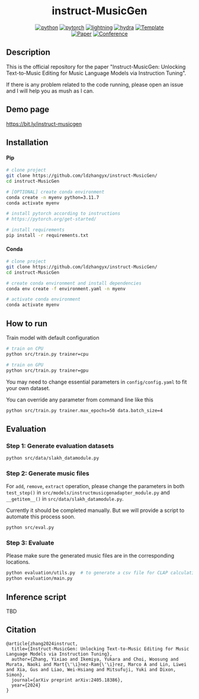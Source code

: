 
<div align="center">

# instruct-MusicGen

[![python](https://img.shields.io/badge/-Python_3.11.7-blue?logo=python&logoColor=white)](https://github.com/pre-commit/pre-commit)
[![pytorch](https://img.shields.io/badge/PyTorch_2.0+-ee4c2c?logo=pytorch&logoColor=white)](https://pytorch.org/get-started/locally/)
[![lightning](https://img.shields.io/badge/-Lightning_2.0+-792ee5?logo=pytorchlightning&logoColor=white)](https://pytorchlightning.ai/)
[![hydra](https://img.shields.io/badge/Config-Hydra_1.3-89b8cd)](https://hydra.cc/)
<a href="https://github.com/ashleve/lightning-hydra-template"><img alt="Template" src="https://img.shields.io/badge/-Lightning--Hydra--Template-017F2F?style=flat&logo=github&labelColor=gray"></a><br>
[![Paper](http://img.shields.io/badge/paper-arxiv.2405.18386-B31B1B.svg)](https://www.nature.com/articles/nature14539)
[![Conference](http://img.shields.io/badge/AnyConference-year-4b44ce.svg)](https://papers.nips.cc/paper/2020)

</div>

## Description

This is the official repository for the paper "Instruct-MusicGen: Unlocking Text-to-Music Editing for Music Language Models via Instruction Tuning".

If there is any problem related to the code running, please open an issue and I will help you as mush as I can.

## Demo page

https://bit.ly/instruct-musicgen

## Installation

#### Pip

```bash
# clone project
git clone https://github.com/ldzhangyx/instruct-MusicGen/
cd instruct-MusicGen

# [OPTIONAL] create conda environment
conda create -n myenv python=3.11.7
conda activate myenv

# install pytorch according to instructions
# https://pytorch.org/get-started/

# install requirements
pip install -r requirements.txt
```

#### Conda

```bash
# clone project
git clone https://github.com/ldzhangyx/instruct-MusicGen/
cd instruct-MusicGen

# create conda environment and install dependencies
conda env create -f environment.yaml -n myenv

# activate conda environment
conda activate myenv
```

## How to run

Train model with default configuration

```bash
# train on CPU
python src/train.py trainer=cpu

# train on GPU
python src/train.py trainer=gpu
```

You may need to change essential parameters in `config/config.yaml` to fit your own dataset.


You can override any parameter from command line like this

```bash
python src/train.py trainer.max_epochs=50 data.batch_size=4
```

## Evaluation

### Step 1: Generate evaluation datasets

```bash
python src/data/slakh_datamodule.py
```

### Step 2: Generate music files

For `add`, `remove`, `extract` operation, please change the parameters in both `test_step()` in `src/models/instructmusicgenadapter_module.py` and `__getitem__()` in `src/data/slakh_datamodule.py`.

Currently it should be completed manually. But we will provide a script to automate this process soon.


```bash
python src/eval.py
```

### Step 3: Evaluate

Please make sure the generated music files are in the corresponding locations.

```bash
python evaluation/utils.py  # to generate a csv file for CLAP calculation
python evaluation/main.py
```

## Inference script

TBD

## Citation

```
@article{zhang2024instruct,
  title={Instruct-MusicGen: Unlocking Text-to-Music Editing for Music Language Models via Instruction Tuning},
  author={Zhang, Yixiao and Ikemiya, Yukara and Choi, Woosung and Murata, Naoki and Mart{\'\i}nez-Ram{\'\i}rez, Marco A and Lin, Liwei and Xia, Gus and Liao, Wei-Hsiang and Mitsufuji, Yuki and Dixon, Simon},
  journal={arXiv preprint arXiv:2405.18386},
  year={2024}
}
```
